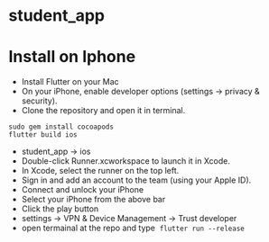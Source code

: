 # student_app


# Install on Iphone
- Install Flutter on your Mac
- On your iPhone, enable developer options (settings -> privacy & security).
- Clone the repository and open it in terminal.
```
sudo gem install cocoapods
flutter build ios
``` 
- student_app -> ios
- Double-click Runner.xcworkspace to launch it in Xcode.
- In Xcode, select the runner on the top left.
- Sign in and add an account to the team (using your Apple ID).
- Connect and unlock your iPhone
- Select your iPhone from the above bar
- Click the play button
- settings -> VPN & Device Management -> Trust developer
- open termainal at the repo and type  `flutter run --release`

